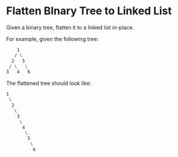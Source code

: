 # Flatten BInary Tree to Linked List

Given a binary tree, flatten it to a linked list in-place.

For example, given the following tree:

```bash
    1
   / \
  2   5
 / \   \
3   4   6
```

The flattened tree should look like:

```bash
1
 \
  2
   \
    3
     \
      4
       \
        5
         \
          6
```